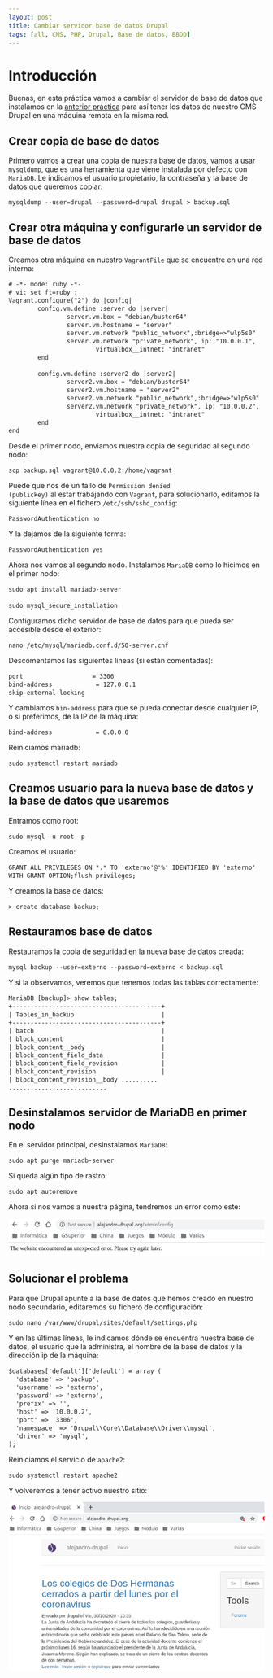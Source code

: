 ```yaml
---
layout: post
title: Cambiar servidor base de datos Drupal
tags: [all, CMS, PHP, Drupal, Base de datos, BBDD]
---
```

# Introducción

Buenas, en esta práctica vamos a cambiar el servidor de base de datos que instalamos en la [anterior práctica](https://acabe10.github.io/2021-02-19-Instalaci%C3%B3n-CMS-Drupal/) para así tener los datos de nuestro CMS Drupal en una máquina remota en la misma red.

## Crear copia de base de datos

Primero vamos a crear una copia de nuestra base de datos, vamos a usar <code>mysqldump</code>, que es una herramienta que viene instalada por defecto con <code>MariaDB</code>. Le indicamos el usuario propietario, la contraseña y la base de datos que queremos copiar:

~~~
mysqldump --user=drupal --password=drupal drupal > backup.sql
~~~

## Crear otra máquina y configurarle un servidor de base de datos

Creamos otra máquina en nuestro <code>VagrantFile</code> que se encuentre en una red interna:

~~~
# -*- mode: ruby -*-
# vi: set ft=ruby :
Vagrant.configure("2") do |config|
        config.vm.define :server do |server|
                server.vm.box = "debian/buster64"
                server.vm.hostname = "server"
                server.vm.network "public_network",:bridge=>"wlp5s0"
                server.vm.network "private_network", ip: "10.0.0.1",
                        virtualbox__intnet: "intranet"
        end

        config.vm.define :server2 do |server2|
                server2.vm.box = "debian/buster64"
                server2.vm.hostname = "server2"
                server2.vm.network "public_network",:bridge=>"wlp5s0"
                server2.vm.network "private_network", ip: "10.0.0.2",
                        virtualbox__intnet: "intranet"
        end
end
~~~

Desde el primer nodo, enviamos nuestra copia de seguridad al segundo nodo:

~~~
scp backup.sql vagrant@10.0.0.2:/home/vagrant
~~~

Puede que nos dé un fallo de <code>Permission denied (publickey)</code> al estar trabajando con <code>Vagrant</code>, para solucionarlo, editamos la siguiente línea en el fichero <code>/etc/ssh/sshd_config</code>:

~~~
PasswordAuthentication no
~~~

Y la dejamos de la siguiente forma:

~~~
PasswordAuthentication yes
~~~

Ahora nos vamos al segundo nodo. Instalamos <code>MariaDB</code> como lo hicimos en el primer nodo:

~~~
sudo apt install mariadb-server

sudo mysql_secure_installation
~~~

Configuramos dicho servidor de base de datos para que pueda ser accesible desde el exterior:

~~~
nano /etc/mysql/mariadb.conf.d/50-server.cnf
~~~

Descomentamos las siguientes líneas (si están comentadas):

~~~
port                   = 3306
bind-address            = 127.0.0.1
skip-external-locking
~~~

Y cambiamos <code>bin-address</code> para que se pueda conectar desde cualquier IP, o si preferimos, de la IP de la máquina:

~~~
bind-address            = 0.0.0.0
~~~

Reiniciamos mariadb:

~~~
sudo systemctl restart mariadb
~~~

## Creamos usuario para la nueva base de datos y la base de datos que usaremos

Entramos como root:

~~~
sudo mysql -u root -p
~~~

Creamos el usuario:

~~~
GRANT ALL PRIVILEGES ON *.* TO 'externo'@'%' IDENTIFIED BY 'externo' WITH GRANT OPTION;flush privileges;
~~~

Y creamos la base de datos:

~~~
> create database backup;
~~~

## Restauramos base de datos

Restauramos la copia de seguridad en la nueva base de datos creada:

~~~
mysql backup --user=externo --password=externo < backup.sql
~~~

Y si la observamos, veremos que tenemos todas las tablas correctamente:

~~~
MariaDB [backup]> show tables;
+-----------------------------------------+
| Tables_in_backup                        |
+-----------------------------------------+
| batch                                   |
| block_content                           |
| block_content__body                     |
| block_content_field_data                |
| block_content_field_revision            |
| block_content_revision                  |
| block_content_revision__body ..........
...........................
~~~

## Desinstalamos servidor de MariaDB en primer nodo

En el servidor principal, desinstalamos <code>MariaDB</code>:

~~~
sudo apt purge mariadb-server
~~~

Si queda algún tipo de rastro:

~~~
sudo apt autoremove
~~~

Ahora si nos vamos a nuestra página, tendremos un error como este:

![22](/assets/img/posts/drupal-bbdd/22.png)

## Solucionar el problema

Para que Drupal apunte a la base de datos que hemos creado en nuestro nodo secundario, editaremos su fichero de configuración:

~~~
sudo nano /var/www/drupal/sites/default/settings.php
~~~

Y en las últimas líneas, le indicamos dónde se encuentra nuestra base de datos, el usuario que la administra, el nombre de la base de datos y la dirección ip de la máquina:

~~~
$databases['default']['default'] = array (
  'database' => 'backup',
  'username' => 'externo',
  'password' => 'externo',
  'prefix' => '',
  'host' => '10.0.0.2',
  'port' => '3306',
  'namespace' => 'Drupal\\Core\\Database\\Driver\\mysql',
  'driver' => 'mysql',
);
~~~

Reiniciamos el servicio de <code>apache2</code>:

~~~
sudo systemctl restart apache2
~~~

Y volveremos a tener activo nuestro sitio:

![23](/assets/img/posts/drupal-bbdd/23.png)